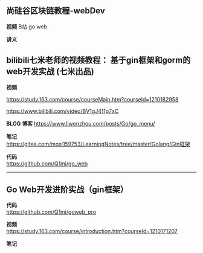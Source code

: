 

##  尚硅谷区块链教程-webDev
**视频**
B站 go web


**讲义**



##   bilibili七米老师的视频教程：  基于gin框架和gorm的web开发实战 (七米出品)
      


**视频**

https://study.163.com/course/courseMain.htm?courseId=1210182958    

https://www.bilibili.com/video/BV1gJ411p7xC    


**BLOG 博客**
https://www.liwenzhou.com/posts/Go/go_menu/


**笔记**   
https://gitee.com/moxi159753/LearningNotes/tree/master/Golang/Gin框架


**代码**   
https://github.com/Q1mi/go_web    




---
##   Go Web开发进阶实战（gin框架）


**代码**    
https://github.com/Q1mi/goweb_pro

**视频**    
https://study.163.com/course/introduction.htm?courseId=1210171207


**笔记**   

